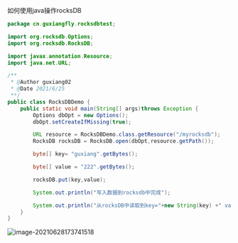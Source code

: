 如何使用java操作rocksDB

```java
package cn.guxiangfly.rocksdbtest;

import org.rocksdb.Options;
import org.rocksdb.RocksDB;

import javax.annotation.Resource;
import java.net.URL;

/**
 * @Author guxiang02
 * @Date 2021/6/25
 **/
public class RocksDBDemo {
    public static void main(String[] args)throws Exception {
        Options dbOpt = new Options();
        dbOpt.setCreateIfMissing(true);

        URL resource = RocksDBDemo.class.getResource("/myrocksdb");
        RocksDB rocksDB = RocksDB.open(dbOpt,resource.getPath());

        byte[] key= "guxiang".getBytes();

        byte[] value = "222".getBytes();

        rocksDB.put(key,value);

        System.out.println("写入数据到rocksdb中完成");

        System.out.println("从rocksDB中读取到key="+new String(key) +" value是" +new String(rocksDB.get(key)));
    }
}

```



![image-20210628173741518](https://gitee.com/guxiangfly/blogimage/raw/master/img/image-20210628173741518.png)